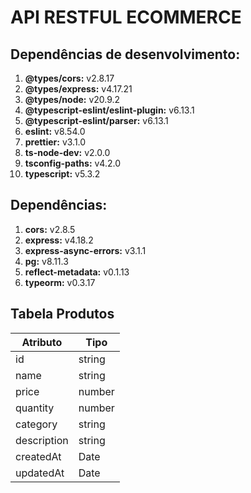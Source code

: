 # API RESTFUL ECOMMERCE


## Dependências de desenvolvimento:
1. **@types/cors:** v2.8.17
2. **@types/express:** v4.17.21
3. **@types/node:** v20.9.2
4. **@typescript-eslint/eslint-plugin:** v6.13.1
5. **@typescript-eslint/parser:** v6.13.1
6. **eslint:** v8.54.0
7. **prettier:** v3.1.0
8. **ts-node-dev:** v2.0.0
9. **tsconfig-paths:** v4.2.0
10. **typescript:** v5.3.2

## Dependências:
1. **cors:** v2.8.5
2. **express:** v4.18.2
3. **express-async-errors:** v3.1.1
4. **pg:** v8.11.3
5. **reflect-metadata:** v0.1.13
6. **typeorm:** v0.3.17

## Tabela Produtos
| Atributo    | Tipo       |
|-------------|------------|
| id          | string     |
| name        | string     |
| price       | number     |
| quantity    | number     |
| category    | string     |
| description | string     |
| createdAt   | Date       |
| updatedAt   | Date       |
